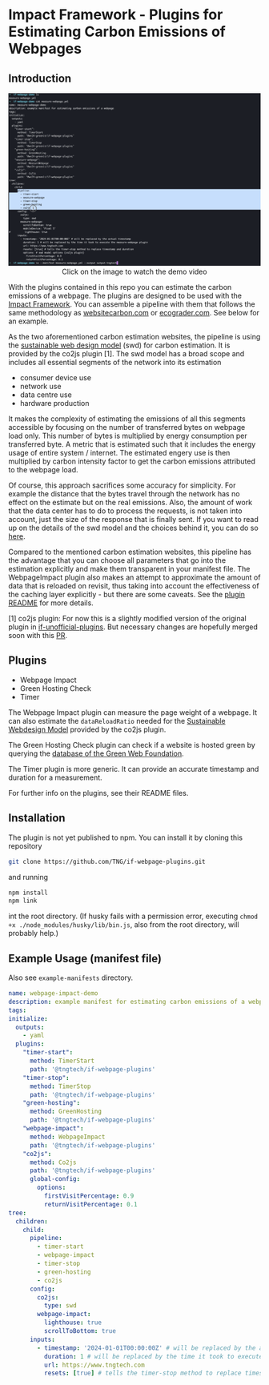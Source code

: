 # Impact Framework - Plugins for Estimating Carbon Emissions of Webpages

## Introduction

<p align="center">
<a href="https://www.youtube.com/watch?v=oY9IxVzRbSw">
<img src="assets/demo_video_screenshot.png" alt="Demo Video Link" width="550px" />
</a>
<br>
Click on the image to watch the demo video
</p>

With the plugins contained in this repo you can estimate the carbon emissions of a webpage. The plugins are designed to be used with the [Impact Framework](https://github.com/Green-Software-Foundation/if). You can assemble a pipeline with them that follows the same methodology as [websitecarbon.com](https://websitecarbon.com) or [ecograder.com](https://ecograder.com). See below for an example.

As the two aforementioned carbon estimation websites, the pipeline is using the [sustainable web design model](https://sustainablewebdesign.org/calculating-digital-emissions/) (swd) for carbon estimation. It is provided by the co2js plugin [1]. The swd model has a broad scope and includes all essential segments of the network into its estimation

- consumer device use
- network use
- data centre use
- hardware production

It makes the complexity of estimating the emissions of all this segments accessible by focusing on the number of transferred bytes on webpage load only. This number of bytes is multiplied by energy consumption per transferred byte. A metric that is estimated such that it includes the energy usage of entire system / internet. The estimated engery use is then multiplied by carbon intensity factor to get the carbon emissions attributed to the webpage load.

Of course, this approach sacrifices some accuracy for simplicity. For example the distance that the bytes travel through the network has no effect on the estimate but on the real emissions. Also, the amount of work that the data center has to do to process the requests, is not taken into account, just the size of the response that is finally sent. If you want to read up on the details of the swd model and the choices behind it, you can do so [here](https://sustainablewebdesign.org/calculating-digital-emissions/).

Compared to the mentioned carbon estimation websites, this pipeline has the advantage that you can choose all parameters that go into the estimation explicitly and make them transparent in your manifest file. The WebpageImpact plugin also makes an attempt to approximate the amount of data that is reloaded on revisit, thus taking into account the effectiveness of the caching layer explicitly - but there are some caveats. See the [plugin README](src/lib/webpage-impact/README.md) for more details.

[1] co2js plugin: For now this is a slightly modified version of the original plugin in [if-unofficial-plugins](https://github.com/Green-Software-Foundation/if-unofficial-plugins). But necessary changes are hopefully merged soon with this [PR](https://github.com/Green-Software-Foundation/if-unofficial-plugins/pull/50).

## Plugins

- Webpage Impact
- Green Hosting Check
- Timer

The Webpage Impact plugin can measure the page weight of a webpage. It can also estimate the `dataReloadRatio` needed for the [Sustainable Webdesign Model](https://sustainablewebdesign.org/calculating-digital-emissions/) provided by the co2js plugin.

The Green Hosting Check plugin can check if a website is hosted green by querying the [database of the Green Web Foundation](https://www.thegreenwebfoundation.org/tools/green-web-dataset/).

The Timer plugin is more generic. It can provide an accurate timestamp and duration for a measurement.

For further info on the plugins, see their README files.

## Installation

The plugin is not yet published to npm. You can install it by cloning this repository

```bash
git clone https://github.com/TNG/if-webpage-plugins.git
```

and running

```bash
npm install
npm link
```

int the root directory. (If husky fails with a permission error, executing `chmod +x ./node_modules/husky/lib/bin.js`, also from the root directory, will probably help.)

## Example Usage (manifest file)

Also see `example-manifests` directory.

```yaml
name: webpage-impact-demo
description: example manifest for estimating carbon emissions of a webpage
tags:
initialize:
  outputs:
    - yaml
  plugins:
    "timer-start":
      method: TimerStart
      path: '@tngtech/if-webpage-plugins'
    "timer-stop":
      method: TimerStop
      path: '@tngtech/if-webpage-plugins'
    "green-hosting":
      method: GreenHosting
      path: '@tngtech/if-webpage-plugins'
    "webpage-impact":
      method: WebpageImpact
      path: '@tngtech/if-webpage-plugins'
    "co2js":
      method: Co2js
      path: '@tngtech/if-webpage-plugins'
      global-config:
        options:
          firstVisitPercentage: 0.9
          returnVisitPercentage: 0.1
tree:
  children:
    child:
      pipeline:
        - timer-start
        - webpage-impact
        - timer-stop
        - green-hosting
        - co2js
      config:
        co2js:
          type: swd
        webpage-impact:
          lighthouse: true
          scrollToBottom: true
      inputs:
        - timestamp: '2024-01-01T00:00:00Z' # will be replaced by the actual timestamp
          duration: 1 # will be replaced by the time it took to execute the webpage-impact plugin
          url: https://www.tngtech.com
          resets: [true] # tells the timer-stop method to replace timestamp and duration
```

